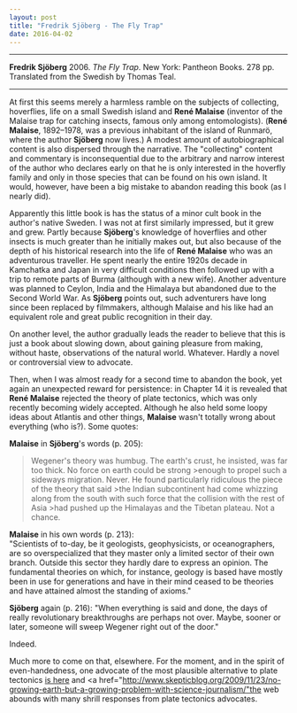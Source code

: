 ```yaml
---
layout: post
title: "Fredrik Sjöberg - The Fly Trap"
date: 2016-04-02
---
```



***
<b>Fredrik Sjöberg</b> 2006. _The Fly Trap_.  New York: Pantheon Books. 278 pp. Translated from the Swedish by Thomas Teal.

***

At first this seems merely a harmless ramble on the subjects of collecting, hoverflies, life on a small Swedish island and **René Malaise** (inventor of the Malaise trap for catching insects, famous only among entomologists).  (**René Malaise**, 1892–1978, was a previous inhabitant of the island of Runmarö, where the author **Sjöberg** now lives.)  A modest amount of autobiographical content is also dispersed through the narrative.  The "collecting" content and commentary is inconsequential due to the arbitrary and narrow interest of the author who declares early on that he is only interested in the hoverfly family and only in those species that can be found on his own island.  It would, however, have been a big mistake to abandon reading this book (as I nearly did).  

Apparently this little book is has the status of a minor cult book in the author's native Sweden. I was not at first similarly impressed, but it grew and grew.  Partly because **Sjöberg**'s knowledge of hoverflies and other insects is much greater than he initially makes out, but also because of the depth of his historical research into the life of **René Malaise** who was an adventurous traveller. He spent nearly the entire 1920s decade in Kamchatka and Japan in very difficult  conditions then followed up with a trip to remote parts of Burma (although with a new wife).  Another adventure was planned to Ceylon, India and the Himalaya but abandoned due to the Second World War.  As **Sjöberg** points out, such adventurers have long since been replaced by filmmakers, although Malaise and his like had an equivalent role and great public recognition in their day.

On another level, the author gradually leads the reader to believe that this is just a book about slowing down, about gaining pleasure from making, without haste, observations of the natural world.  Whatever.  Hardly a novel or controversial view to advocate.

Then, when I was almost ready for a second time to abandon the book, yet again an unexpected reward for persistence:  in Chapter 14 it is revealed that **René Malaise** rejected the theory of plate tectonics, which was only recently becoming widely accepted.  Although he also held some loopy ideas about Atlantis and other things, **Malaise** wasn't totally wrong about everything (who is?).  Some quotes:  

 **Malaise** in **Sjöberg**'s words (p. 205):
 
 >Wegener's theory was humbug.  The earth's  crust, he insisted, was far too thick.  No force on earth could be strong >enough to propel such a sideways migration.  Never.  He found particularly ridiculous the piece of the theory that said >the Indian subcontinent had come whizzing along from the south with such force that the collision with the rest of Asia >had pushed up the Himalayas and the Tibetan plateau.  Not a chance.

 **Malaise** in his own words (p. 213):  
 "Scientists of to-day, be it geologists, geophysicists, or oceanographers, are so overspecialized that they master only a limited sector of their own branch.  Outside this sector they hardly dare to express an opinion.  The fundamental theories on which, for instance, geology is based have mostly been in use for generations and have in their mind ceased to be theories and have attained almost the standing of axioms."

**Sjöberg** again (p. 216): 
"When everything is said and done, the days of really revolutionary breakthroughs are perhaps not over.  Maybe, sooner or later, someone will sweep Wegener right out of the door."

Indeed.  

Much more to come on that, elsewhere.  For the moment, and in the spirit of even-handedness, one advocate of the most plausible alternative to plate tectonics <a href="http://www.expansiontectonics.com/index1.html">is here</a> and <a href="http://www.skepticblog.org/2009/11/23/no-growing-earth-but-a-growing-problem-with-science-journalism/"the web abounds with many shrill responses from plate tectonics advocates</a>. 
